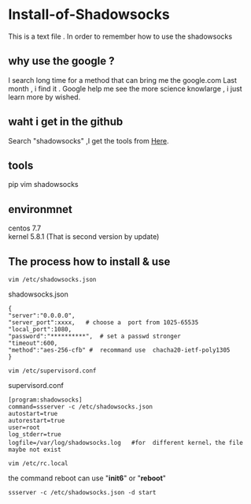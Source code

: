 # Install-of-Shadowsocks
This  is  a  text file . In order to remember how to use the shadowsocks 

## why use the google ?
I search long time for a method that can bring me the google.com
Last month , i find it .
Google help me see the more science knowlarge , i just learn more by wished.

## waht i get in the github 
Search "shadowsocks" ,I get the tools from [Here](https://github.com/shadowsocks/shadowsocks-windows).

## tools
pip
vim
shadowsocks

## environmnet
centos 7.7   
kernel 5.8.1 (That is second version by update)

## The process how to install & use
```pip install shadowsocks
vim /etc/shadowsocks.json 
```
shadowsocks.json
```
{
"server":"0.0.0.0",
"server_port":xxxx,   # choose a  port from 1025-65535
"local_port":1080,
"password":"**********",  # set a passwd stronger
"timeout":600,
"method":"aes-256-cfb" #  recommand use  chacha20-ietf-poly1305
}
```

```
vim /etc/supervisord.conf
```
supervisord.conf
```
[program:shadowsocks]
command=ssserver -c /etc/shadowsocks.json
autostart=true
autorestart=true
user=root
log_stderr=true
logfile=/var/log/shadowsocks.log   #for  different kernel，the file maybe not exist
```
```
vim /etc/rc.local
```

the command reboot can use "**init6**" or  "**reboot**"

```
ssserver -c /etc/shadowsocks.json -d start
```


